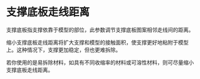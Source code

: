 支撑底板走线距离
====
支撑底板指支撑依靠于模型的部位，此参数调节支撑底板图案相邻走线间的距离。

缩小支撑底板走线距离将扩大支撑和模型的接触面积，使支撑更好地粘附于模型上。这种情况下，支撑更加稳定，但也更难拆除。

若你使用的是易拆除材料，如具有不同收缩率的材料或可溶性材料，则可尽量缩小支撑底板走线距离。